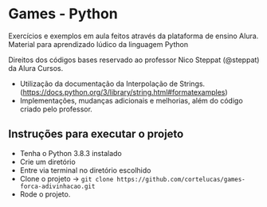 # Games - Python
Exercícios e exemplos em aula feitos através da plataforma de ensino Alura.
Material para aprendizado lúdico da linguagem Python

Direitos dos códigos bases reservado ao professor Nico Steppat (@steppat) da Alura Cursos.

- Utilização da documentação da Interpolação de Strings. (https://docs.python.org/3/library/string.html#formatexamples)
- Implementações, mudanças adicionais e melhorias, além do código criado pelo professor.

## Instruções para executar o projeto
- Tenha o Python 3.8.3 instalado
- Crie um diretório
- Entre via terminal no diretório escolhido
- Clone o projeto -> ```git clone https://github.com/cortelucas/games-forca-adivinhacao.git```
- Rode o projeto.
